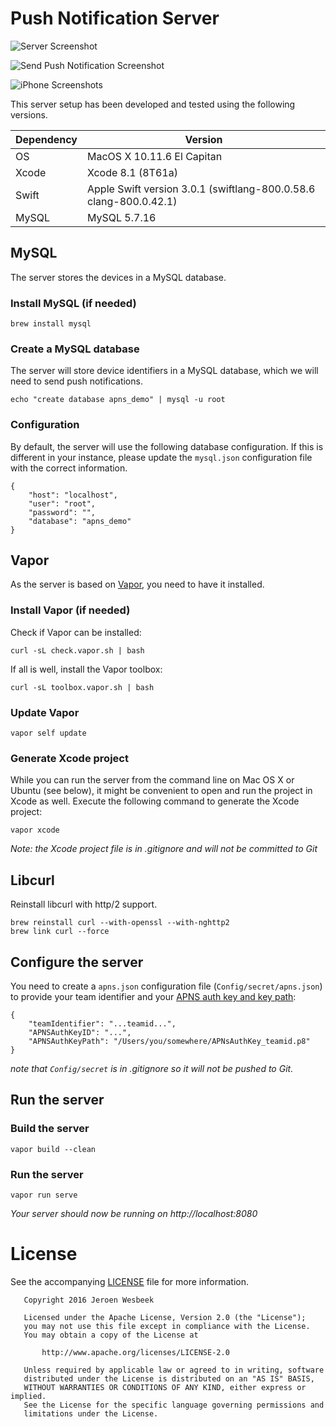 # Push Notification Server

![Server Screenshot](https://cloud.githubusercontent.com/assets/1049693/20183385/672434c8-a765-11e6-9a4d-20228edfc9a8.png)

![Send Push Notification Screenshot](https://cloud.githubusercontent.com/assets/1049693/20186463/63ceb0b8-a770-11e6-93b1-0f7a4912660f.png)

![iPhone Screenshots](https://cloud.githubusercontent.com/assets/1049693/20187261/dc50fd72-a773-11e6-93b2-cc670795e45c.png)

This server setup has been developed and tested using the following versions.

|Dependency|Version|
|----------|-------|
|OS|MacOS X 10.11.6 El Capitan|
|Xcode|Xcode 8.1 (8T61a)|
|Swift|Apple Swift version 3.0.1 (swiftlang-800.0.58.6 clang-800.0.42.1)|
|MySQL|MySQL 5.7.16|

## MySQL

The server stores the devices in a MySQL database.

### Install MySQL (if needed)

```
brew install mysql
```

### Create a MySQL database

The server will store device identifiers in a MySQL database, which we will need to send push notifications.

```
echo "create database apns_demo" | mysql -u root
```

### Configuration

By default, the server will use the following database configuration. If this is different in your instance, please update the `mysql.json` configuration file with the correct information.

```
{
    "host": "localhost",
    "user": "root",
    "password": "",
    "database": "apns_demo"
}

```

## Vapor

As the server is based on [Vapor](http://vapor.codes), you need to have it installed.

### Install Vapor (if needed)

Check if Vapor can be installed:

```
curl -sL check.vapor.sh | bash
```

If all is well, install the Vapor toolbox:

```
curl -sL toolbox.vapor.sh | bash
```

### Update Vapor

```
vapor self update
```

### Generate Xcode project

While you can run the server from the command line on Mac OS X or Ubuntu (see below), it might be convenient to open and run the project in Xcode as well. Execute the following command to generate the Xcode project:

```
vapor xcode
```

_Note: the Xcode project file is in .gitignore and will not be committed to Git_


## Libcurl

Reinstall libcurl with http/2 support.

```
brew reinstall curl --with-openssl --with-nghttp2
brew link curl --force
```

## Configure the server

You need to create a `apns.json` configuration file (`Config/secret/apns.json`) to provide your team identifier and your [APNS auth key and key path](https://developer.apple.com/account/ios/certificate/):

```
{
    "teamIdentifier": "...teamid...",
    "APNSAuthKeyID": "...",
    "APNSAuthKeyPath": "/Users/you/somewhere/APNsAuthKey_teamid.p8"
}
```

_note that `Config/secret` is in .gitignore so it will not be pushed to Git._

## Run the server

### Build the server

```
vapor build --clean
```

### Run the server

```
vapor run serve
```

_Your server should now be running on http://localhost:8080_

# License

See the accompanying [LICENSE](https://github.com/4np/Example-APNS-Client-and-Server/blob/master/LICENSE) file for more information.

```
   Copyright 2016 Jeroen Wesbeek

   Licensed under the Apache License, Version 2.0 (the "License");
   you may not use this file except in compliance with the License.
   You may obtain a copy of the License at

       http://www.apache.org/licenses/LICENSE-2.0

   Unless required by applicable law or agreed to in writing, software
   distributed under the License is distributed on an "AS IS" BASIS,
   WITHOUT WARRANTIES OR CONDITIONS OF ANY KIND, either express or implied.
   See the License for the specific language governing permissions and
   limitations under the License.
```

